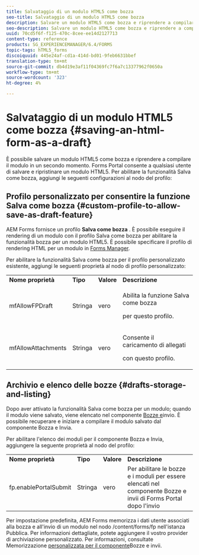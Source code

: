 ```yaml
---
title: Salvataggio di un modulo HTML5 come bozza
seo-title: Salvataggio di un modulo HTML5 come bozza
description: Salvare un modulo HTML5 come bozza e riprendere a compilare il modulo in una fase successiva.
seo-description: Salvare un modulo HTML5 come bozza e riprendere a compilare il modulo in una fase successiva.
uuid: 70cd5f6f-f125-470c-8cee-ee14d2127713
content-type: reference
products: SG_EXPERIENCEMANAGER/6.4/FORMS
topic-tags: hTML5_forms
discoiquuid: 445e24af-cd1a-414d-bd01-9feb6631bbef
translation-type: tm+mt
source-git-commit: db4d19e3af11f04369fc7f6a7c13377962f0650a
workflow-type: tm+mt
source-wordcount: '323'
ht-degree: 4%

---
```



# Salvataggio di un modulo HTML5 come bozza {#saving-an-html-form-as-a-draft}

È possibile salvare un modulo HTML5 come bozza e riprendere a compilare il modulo in un secondo momento. Forms Portal consente a qualsiasi utente di salvare e ripristinare un modulo HTML5. Per abilitare la funzionalità Salva come bozza, aggiungi le seguenti configurazioni al nodo del profilo:

## Profilo personalizzato per consentire la funzione Salva come bozza {#custom-profile-to-allow-save-as-draft-feature}

 AEM Forms fornisce un profilo **Salva come bozza** . È possibile eseguire il rendering di un modulo con il profilo Salva come bozza per abilitare la funzionalità bozza per un modulo HTML5. È possibile specificare il profilo di rendering HTML per un modulo in [Forms Manager](/help/forms/using/introduction-managing-forms.md).

Per abilitare la funzionalità Salva come bozza per il profilo [](/help/forms/using/custom-profile.md)personalizzato esistente, aggiungi le seguenti proprietà al nodo di profilo personalizzato:

<table> 
 <tbody> 
  <tr> 
   <td><strong>Nome proprietà</strong></td> 
   <td><strong>Tipo</strong></td> 
   <td><strong>Valore</strong></td> 
   <td><strong>Descrizione</strong></td> 
  </tr> 
  <tr> 
   <td>mfAllowFPDraft</td> 
   <td>Stringa</td> 
   <td>vero</td> 
   <td><p>Abilita la funzione Salva come bozza</p> <p>per questo profilo.</p> </td> 
  </tr> 
  <tr> 
   <td>mfAllowAttachments</td> 
   <td>Stringa</td> 
   <td>vero</td> 
   <td><p>Consente il caricamento di allegati</p> <p>con questo profilo.</p> </td> 
  </tr> 
 </tbody> 
</table>

## Archivio e elenco delle bozze {#drafts-storage-and-listing}

Dopo aver attivato la funzionalità Salva come bozza per un modulo; quando il modulo viene salvato, viene elencato nel componente [Bozze e](/help/forms/using/draft-submission-component.md)invio. È possibile recuperare e iniziare a compilare il modulo salvato dal componente Bozza e Invia.

Per abilitare l&#39;elenco dei moduli per il componente Bozza e Invia, aggiungere la seguente proprietà al nodo del profilo:

<table> 
 <tbody> 
  <tr> 
   <td><strong>Nome proprietà</strong></td> 
   <td><strong>Tipo</strong></td> 
   <td><strong>Valore</strong></td> 
   <td><strong>Descrizione</strong></td> 
  </tr> 
  <tr> 
   <td>fp.enablePortalSubmit</td> 
   <td>Stringa</td> 
   <td>vero</td> 
   <td>Per abilitare le bozze e i moduli per essere elencati nel<br /> componente Bozze e invii di Forms Portal dopo l'invio</td> 
  </tr> 
 </tbody> 
</table>

Per impostazione predefinita,  AEM Forms memorizza i dati utente associati alla bozza e all&#39;invio di un modulo nel nodo /content/forms/fp nell&#39;istanza Pubblica. Per informazioni dettagliate, potete aggiungere il vostro provider di archiviazione personalizzato. Per informazioni, consultate Memorizzazione [personalizzata per il componente](/help/forms/using/adding-custom-storage-provider-forms.md)Bozze e invii.
